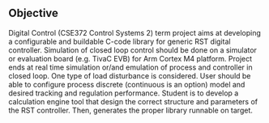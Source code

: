 ## Objective

Digital Control (CSE372 Control Systems 2) term project aims at developing a configurable and buildable C-code library for generic RST digital controller.
Simulation of closed loop control should be done on a simulator or evaluation board (e.g. TivaC EVB) for Arm Cortex M4 platform. 
Project ends at real time simulation or/and emulation of process and controller in closed loop.
One type of load disturbance is considered.
User should be able to configure process discrete (continuous is an option) model and desired tracking and regulation performance.
Student is to develop a calculation engine tool that design the correct structure and parameters of the RST controller. 
Then, generates the proper library runnable on target.
